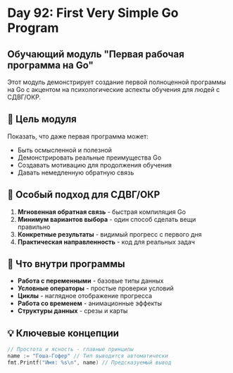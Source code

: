 # Day 92: First Very Simple Go Program

## Обучающий модуль "Первая рабочая программа на Go"

Этот модуль демонстрирует создание первой полноценной программы на Go с акцентом на психологические аспекты обучения для людей с СДВГ/ОКР.

## 🎯 Цель модуля

Показать, что даже первая программа может:
- Быть осмысленной и полезной
- Демонстрировать реальные преимущества Go
- Создавать мотивацию для продолжения обучения
- Давать немедленную обратную связь

## 🧠 Особый подход для СДВГ/ОКР

1. **Мгновенная обратная связь** - быстрая компиляция Go
2. **Минимум вариантов выбора** - один способ сделать вещи правильно  
3. **Конкретные результаты** - видимый прогресс с первого дня
4. **Практическая направленность** - код для реальных задач

## 🚀 Что внутри программы

- **Работа с переменными** - базовые типы данных
- **Условные операторы** - простые проверки условий
- **Циклы** - наглядное отображение прогресса
- **Работа со временем** - анимационные эффекты
- **Структуры данных** - срезы и карты

## 💡 Ключевые концепции

```go
// Простота и ясность - главные принципы
name := "Гоша-Гофер" // Тип выводится автоматически
fmt.Printf("Имя: %s\n", name) // Предсказуемый вывод
